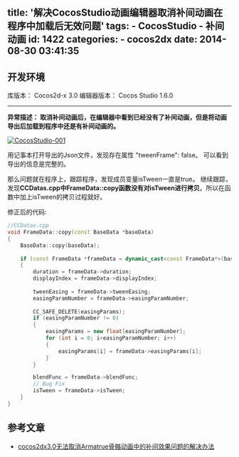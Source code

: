 title: '解决CocosStudio动画编辑器取消补间动画在程序中加载后无效问题'
tags:
    - CocosStudio
    - 补间动画
id: 1422
categories:
    - cocos2dx
date: 2014-08-30 03:41:35
---

## 开发环境
库版本： Cocos2d-x 3.0
编辑器版本： Cocos Studio 1.6.0

---

**异常描述： 取消补间动画后，在编辑器中看到已经没有了补间动画，但是将动画导出后加载到程序中还是有补间动画的。**

[![CocosStudio-001](http://www.aemiot.com/wp-content/uploads/2014/08/CocosStudio-001.png)](http://www.aemiot.com/wp-content/uploads/2014/08/CocosStudio-001.png)

用记事本打开导出的Json文件，发现存在属性 "tweenFrame": false。 可以看到导出的信息是完整的。

那么问题就在程序上，跟踪程序，发现成员变量isTween一直是true。 继续跟踪，发现**CCDatas.cpp中FrameData::copy函数没有对isTween进行拷贝**。所以在函数中加上isTween的拷贝过程就好。

<!-- more -->

修正后的代码:

```cpp
//CCDatas.cpp
void FrameData::copy(const BaseData *baseData)
{
    BaseData::copy(baseData);
        
    if (const FrameData *frameData = dynamic_cast<const FrameData*>(baseData))
    {
        duration = frameData->duration;
        displayIndex = frameData->displayIndex;
        
        tweenEasing = frameData->tweenEasing;
        easingParamNumber = frameData->easingParamNumber;
        
        CC_SAFE_DELETE(easingParams);
        if (easingParamNumber != 0)
        {
            easingParams = new float[easingParamNumber];
            for (int i = 0; i<easingParamNumber; i++)
            {
                easingParams[i] = frameData->easingParams[i];
            }
        }

        blendFunc = frameData->blendFunc;
        // Bug Fix
        isTween = frameData->isTween;
    }
}
```

## 参考文章
- [cocos2dx3.0无法取消Armatrue骨骼动画中的补间效果问题的解决办法](http://blog.csdn.net/leafvmaple/article/details/24894015 "http://blog.csdn.net/leafvmaple/article/details/24894015")
